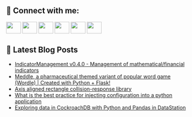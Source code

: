## 🔎 Connect with me:
[<img height="32" width="40" src="https://cdn.jsdelivr.net/npm/simple-icons@v5/icons/telegram.svg" />](https://t.me/bullbesh)
[<img height="32" width="40" src="https://cdn.jsdelivr.net/npm/simple-icons@v5/icons/vk.svg" />](https://vk.com/bullbesh)
[<img height="32" width="40" src="https://cdn.jsdelivr.net/npm/simple-icons@v5/icons/twitter.svg" />](https://twitter.com/bullbesh1)
[<img height="32" width="40" src="https://cdn.jsdelivr.net/npm/simple-icons@v5/icons/instagram.svg" />](https://www.instagram.com/bullbesh)
[<img height="32" width="40" src="https://cdn.jsdelivr.net/npm/simple-icons@v5/icons/reddit.svg" />](https://www.reddit.com/user/bullbesh)
[<img height="32" width="40" src="https://cdn.jsdelivr.net/npm/simple-icons@v5/icons/youtube.svg" />](https://www.youtube.com/channel/UCtfjRs6uzgq5mfm8S06WTcg)

## 📕 Latest Blog Posts
<!-- BLOG-POST-LIST:START -->
- [IndicatorManagement v0.4.0 - Management of mathematical/financial indicators](https://www.reddit.com/r/Python/comments/u0opx3/indicatormanagement_v040_management_of/)
- [Meddle, a pharmaceutical themed variant of popular word game &lpar;Wordle&rpar; | Created with Python + Flask!](https://www.reddit.com/r/Python/comments/u0nchp/meddle_a_pharmaceutical_themed_variant_of_popular/)
- [Axis aligned rectangle collision-response library](https://www.reddit.com/r/Python/comments/u0ln76/axis_aligned_rectangle_collisionresponse_library/)
- [What is the best practice for injecting configuration into a python application](https://www.reddit.com/r/Python/comments/u0j5rn/what_is_the_best_practice_for_injecting/)
- [Exploring data in CockroachDB with Python and Pandas in DataStation](https://www.reddit.com/r/Python/comments/u0i6he/exploring_data_in_cockroachdb_with_python_and/)
<!-- BLOG-POST-LIST:END -->
